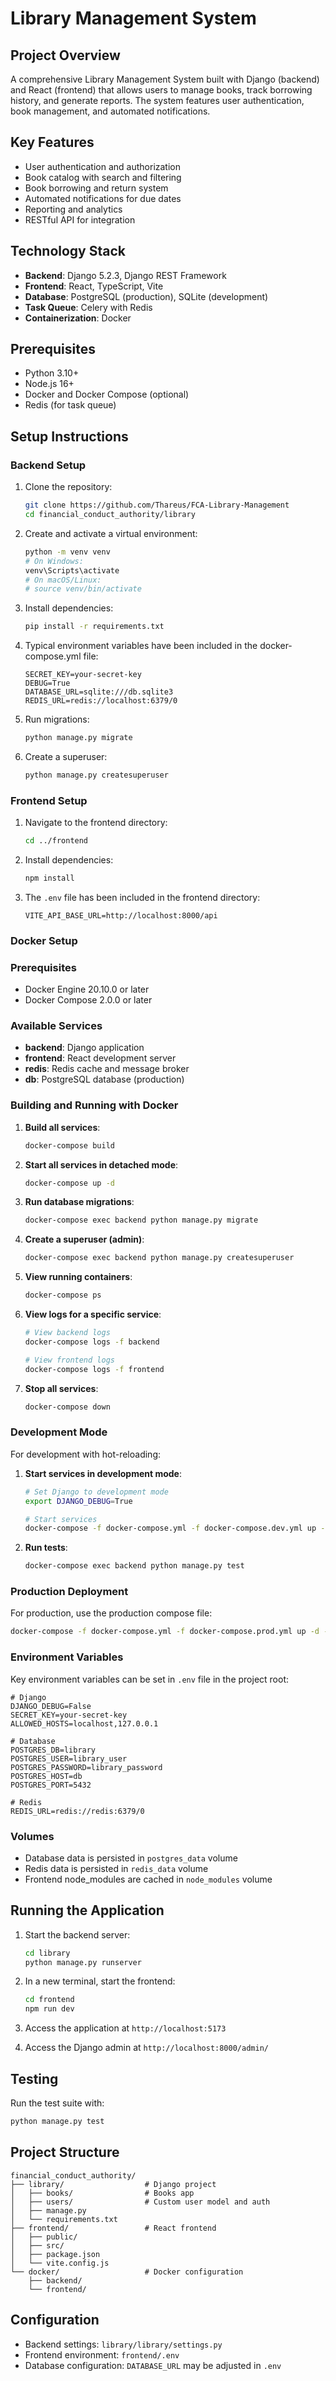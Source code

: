 # Library Management System

## Project Overview
A comprehensive Library Management System built with Django (backend) and React (frontend) that allows users to manage books, track borrowing history, and generate reports. The system features user authentication, book management, and automated notifications.

## Key Features
- User authentication and authorization
- Book catalog with search and filtering
- Book borrowing and return system
- Automated notifications for due dates
- Reporting and analytics
- RESTful API for integration

## Technology Stack
- **Backend**: Django 5.2.3, Django REST Framework
- **Frontend**: React, TypeScript, Vite
- **Database**: PostgreSQL (production), SQLite (development)
- **Task Queue**: Celery with Redis
- **Containerization**: Docker

## Prerequisites
- Python 3.10+
- Node.js 16+
- Docker and Docker Compose (optional)
- Redis (for task queue)

## Setup Instructions

### Backend Setup
1. Clone the repository:
   ```bash
   git clone https://github.com/Thareus/FCA-Library-Management
   cd financial_conduct_authority/library
   ```

2. Create and activate a virtual environment:
   ```bash
   python -m venv venv
   # On Windows:
   venv\Scripts\activate
   # On macOS/Linux:
   # source venv/bin/activate
   ```

3. Install dependencies:
   ```bash
   pip install -r requirements.txt
   ```

4. Typical environment variables have been included in the docker-compose.yml file:
   ```
   SECRET_KEY=your-secret-key
   DEBUG=True
   DATABASE_URL=sqlite:///db.sqlite3
   REDIS_URL=redis://localhost:6379/0
   ```

5. Run migrations:
   ```bash
   python manage.py migrate
   ```

6. Create a superuser:
   ```bash
   python manage.py createsuperuser
   ```

### Frontend Setup
1. Navigate to the frontend directory:
   ```bash
   cd ../frontend
   ```

2. Install dependencies:
   ```bash
   npm install
   ```

3. The `.env` file has been included in the frontend directory:
   ```
   VITE_API_BASE_URL=http://localhost:8000/api
   ```

### Docker Setup

### Prerequisites
- Docker Engine 20.10.0 or later
- Docker Compose 2.0.0 or later

### Available Services
- **backend**: Django application
- **frontend**: React development server
- **redis**: Redis cache and message broker
- **db**: PostgreSQL database (production)

### Building and Running with Docker

1. **Build all services**:
   ```bash
   docker-compose build
   ```

2. **Start all services in detached mode**:
   ```bash
   docker-compose up -d
   ```

3. **Run database migrations**:
   ```bash
   docker-compose exec backend python manage.py migrate
   ```

4. **Create a superuser (admin)**:
   ```bash
   docker-compose exec backend python manage.py createsuperuser
   ```

5. **View running containers**:
   ```bash
   docker-compose ps
   ```

6. **View logs for a specific service**:
   ```bash
   # View backend logs
   docker-compose logs -f backend
   
   # View frontend logs
   docker-compose logs -f frontend
   ```

7. **Stop all services**:
   ```bash
   docker-compose down
   ```

### Development Mode
For development with hot-reloading:

1. **Start services in development mode**:
   ```bash
   # Set Django to development mode
   export DJANGO_DEBUG=True
   
   # Start services
   docker-compose -f docker-compose.yml -f docker-compose.dev.yml up --build
   ```

2. **Run tests**:
   ```bash
   docker-compose exec backend python manage.py test
   ```

### Production Deployment
For production, use the production compose file:

```bash
docker-compose -f docker-compose.yml -f docker-compose.prod.yml up -d --build
```

### Environment Variables
Key environment variables can be set in `.env` file in the project root:

```
# Django
DJANGO_DEBUG=False
SECRET_KEY=your-secret-key
ALLOWED_HOSTS=localhost,127.0.0.1

# Database
POSTGRES_DB=library
POSTGRES_USER=library_user
POSTGRES_PASSWORD=library_password
POSTGRES_HOST=db
POSTGRES_PORT=5432

# Redis
REDIS_URL=redis://redis:6379/0
```

### Volumes
- Database data is persisted in `postgres_data` volume
- Redis data is persisted in `redis_data` volume
- Frontend node_modules are cached in `node_modules` volume

## Running the Application
1. Start the backend server:
   ```bash
   cd library
   python manage.py runserver
   ```

2. In a new terminal, start the frontend:
   ```bash
   cd frontend
   npm run dev
   ```

3. Access the application at `http://localhost:5173`
4. Access the Django admin at `http://localhost:8000/admin/`

## Testing
Run the test suite with:
```bash
python manage.py test
```

## Project Structure
```
financial_conduct_authority/
├── library/                  # Django project
│   ├── books/                # Books app
│   ├── users/                # Custom user model and auth
│   ├── manage.py
│   └── requirements.txt
├── frontend/                 # React frontend
│   ├── public/
│   ├── src/
│   ├── package.json
│   └── vite.config.js
└── docker/                   # Docker configuration
    ├── backend/
    └── frontend/
```

## Configuration
- Backend settings: `library/library/settings.py`
- Frontend environment: `frontend/.env`
- Database configuration: `DATABASE_URL` may be adjusted in `.env`